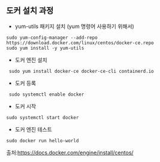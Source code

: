 ## 도커 설치 과정

- yum-utils 패키지 설치 (yum 명령어 사용하기 위해서)

```
sudo yum-config-manager --add-repo https://download.docker.com/linux/centos/docker-ce.repo
sudo yum install -y yum-utils
```



- 도커 엔진 설치

```
 sudo yum install docker-ce docker-ce-cli containerd.io
```

- 도커 등록

```
 sudo systemctl enable docker
```

- 도커 시작

```
sudo systemctl start docker
```

- 도커 엔진 테스트

```
sudo docker run hello-world
```

출처:https://docs.docker.com/engine/install/centos/

